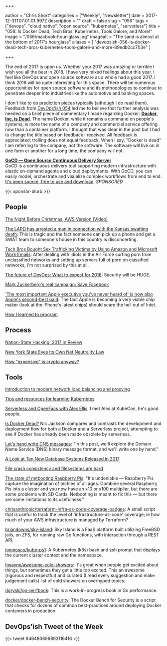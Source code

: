 +++

author = "Chris Short"
categories = ["Weekly", "Newsletter"]
date = 2017-12-31T07:01:01.997Z
description = ""
draft = false
slug = "056"
tags = ["devops", "cloud native", "open source", "kubernetes", "serverless"]
title = "056: Is Docker Dead, Tech Bros, Kubernetes, Tools Galore, and More!"
image = "/056/macbook-hour-glass.jpg"
imagealt = "The sand is almost at the bottom of 2017's hourglass"
aliases = [
    "devopsish-056-is-docker-dead-tech-bros-kubernetes-tools-galore-and-more-89edb0cc703e"
]

+++

The end of 2017 is upon us. Whether your 2017 was amazing or terrible I wish you all the best in 2018. I have very mixed feelings about this year. I feel like DevOps and open source software as a whole had a good 2017. I think 2018 will be quite interesting for this space. There will be numerous opportunities for open source software and its methodologies to continue to penetrate deeper into industries like the automotive and banking spaces.

I don't like to do prediction pieces typically (although I do read them). Feedback from [DevOps'ish 054](/054/) led me to believe that further analysis was needed on a brief piece of commentary I made regarding Docker: [**Docker, Inc. is Dead**](https://chrisshort.net/docker-inc-is-dead/). The name Docker, while it remains a command on people's systems, is more the name of a company and commercial service offering now than a container platform. I thought that was clear in the post but I had to change the title based on feedback I received. All feedback is appreciated; trolling does not equal feedback. When I say, "Docker is dead" I am referring to the company, not the software. The software will live on in one form or another for a long time; the company will not.

[**GoCD — Open Source Continuous Delivery Server**](https://devopsish.us14.list-manage.com/track/click?u=631fcd11ad2a643d08035c221&id=5a1471dfb5&e=7cc492dc98)  
GoCD is a continuous delivery tool supporting modern infrastructure with elastic on-demand agents and cloud deployments. With GoCD, you can easily model, orchestrate and visualize complex workflows from end to end. [It's open source, free to use and download](https://devopsish.us14.list-manage.com/track/click?u=631fcd11ad2a643d08035c221&id=3133731028&e=7cc492dc98). *SPONSORED*

{{< sponsor-blurb >}}

## People

[The Night Before Christmas, AWS Version (Video)](https://youtu.be/sNDaJqGwKjI)

[The LAPD has arrested a man in connection with the Kansas swatting death](https://www.theverge.com/2017/12/30/16833228/call-of-duty-swatting-prank-wichita-kansas-suspect-arrested): This is tragic and the fact someone can pick up a phone and get a SWAT team to someone's house in this country is disconcerting.

[Tech Bros Bought Sex Trafficking Victims by Using Amazon and Microsoft Work Emails](http://www.newsweek.com/metoo-microsoft-amazon-trafficking-prostitution-sex-silicon-valley-755611): After dealing with idiots in the Air Force surfing porn from unclassified networks and setting up servers full of porn on classified networks, I'm not surprised by this at all.

[The future of DevOps: What to expect for 2018](https://www.itproportal.com/features/the-future-of-devops-what-to-expect-for-2018/): Security will be HUGE.

[Mark Zuckerberg's real campaign: Save Facebook](http://www.axios.com/mark-zuckerbergs-real-campaign-save-facebook-2520448137.html)

['The most important Apple executive you've never heard of' is now also Apple's second-best paid](http://www.businessinsider.com/apple-johny-srouji-second-best-paid-executive-2017-12): The fact Apple is becoming a very viable chip maker (look at the iPhone's latest chips) should scare the hell out of Intel.

[How I learned to program](https://danluu.com/learning-to-program/)

## Process

[Nation-State Hacking: 2017 in Review](https://www.eff.org/deeplinks/2017/12/2017-year-nation-state-hacking)

[New York State Eyes Its Own Net Neutrality Law](http://www.techdirt.com/articles/20171226/10390638883/new-york-state-eyes-own-net-neutrality-law.shtml)

[How "expensive" is crypto anyway?](https://medium.com/cloudflare-blog/how-expensive-is-crypto-anyway-920d08fe71ee)

## Tools

[Introduction to modern network load balancing and proxying](https://blog.envoyproxy.io/introduction-to-modern-network-load-balancing-and-proxying-a57f6ff80236)

[Tips and resources for learning Kubernetes](https://opensource.com/article/17/12/resources-learning-kubernetes)

[Serverless and OpenFaas with Alex Ellis](https://www.hanselminutes.com/612/serverless-and-openfaas-with-alex-ellis): I met Alex at KubeCon, he's good people.

[Is Docker Dead?](https://www.infoq.com/presentations/docker-serverless) Nic Jackson compares and contrasts the development and deployment flow for both a Docker and a Serverless project, attempting to see if Docker has already been made obsolete by serverless.

[Let's hand write DNS messages](https://routley.io/tech/2017/12/28/hand-writing-dns-messages.html): "In this post, we'll explore the Domain Name Service (DNS) binary message format, and we'll write one by hand."

[A Look at Ten New Database Systems Released in 2017](https://medium.com/@peterc/a-look-at-ten-new-database-systems-released-in-2017-94a3aa4c2aab)

[File crash consistency and filesystems are hard](https://danluu.com/file-consistency/)

[The state of netbooting Raspberry Pis](http://blog.alexellis.io/the-state-of-netbooting-raspberry-pi/): "It's undeniable — Raspberry Pis capture the imagination of techies of all ages. Combine several Raspberry Pis into a cluster and you now have an x10 or x100 multiplier, but there are some problems with SD Cards. Netbooting is meant to fix this — but there are some limitations to its usefulness."

[chrisanthropic/terraform-infra-as-code-coverage-badges](https://github.com/chrisanthropic/terraform-infra-as-code-coverage-badges): A small script that is useful to track the level of 'infrastructure-as-code' coverage; ie how much of your AWS infrastructure is managed by Terraform?

[briandowns/sky-island](https://github.com/briandowns/sky-island): Sky Island is a FaaS platform built utilizing FreeBSD jails, on ZFS, for running raw Go functions, with interaction through a REST API.

[jonmosco/kube-ps1](https://github.com/jonmosco/kube-ps1): A Kubernetes (k8s) bash and zsh prompt that displays the current cluster context and the namespace.

[hwayne/awesome-cold-showers](https://github.com/hwayne/awesome-cold-showers): It's great when people get excited about things, but sometimes they get a little *too* excited. This an awesome (rigorous and respectful) and curated (I read every suggestion and make judgement calls) list of cold showers on overhyped topics.

[dgryski/go-perfbook](https://github.com/dgryski/go-perfbook): This is a work-in-progress book in Go performance.

[docker/docker-bench-security](https://github.com/docker/docker-bench-security): The Docker Bench for Security is a script that checks for dozens of common best-practices around deploying Docker containers in production.

## DevOps'ish Tweet of the Week

{{< tweet 946480696893116416 >}}

